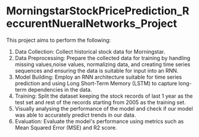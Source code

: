 # MorningstarStockPricePrediction_ReccurentNueralNetworks_Project

This project aims to perform the following:

1) Data Collection: Collect historical stock data for Morningstar.
2) Data Preprocessing: Prepare the collected data for training by handling missing values,noise values, normalizing data, and creating time series sequences and ensuring the data is suitable for input into an RNN.
3) Model Building: Employ an RNN architecture suitable for time series prediction and using Long Short-Term Memory (LSTM) to capture long-term dependencies in the data.
4) Training: Split the dataset keeping the stock records of last 1 year as the test set and rest of the records starting from 2005 as the training set.
5) Visually analysing the performance of the model and check if our model was able to accurately predict trends in our data.
6) Evaluation: Evaluate the model's performance using metrics such as Mean Squared Error (MSE) and R2 score.
